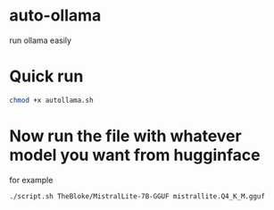 # auto-ollama
run ollama easily


# Quick run

```sh
chmod +x autollama.sh
```

# Now run the file with whatever model you want from hugginface
for example

```sh
./script.sh TheBloke/MistralLite-7B-GGUF mistrallite.Q4_K_M.gguf
```
